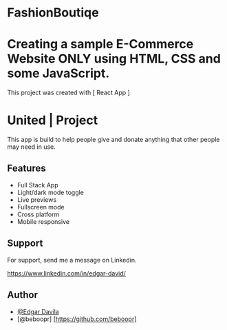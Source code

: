 # FashionBoutiqe
# Creating a sample E-Commerce Website ONLY using HTML, CSS and some JavaScript.

This project was created with [ React App ]

# United | Project

This app is build to help people give and donate anything that other people may need in use.

## Features

- Full Stack App
- Light/dark mode toggle
- Live previews
- Fullscreen mode
- Cross platform
- Mobile responsive

## Support

For support, send me a message on Linkedin.

https://www.linkedin.com/in/edgar-david/


## Author

- [@Edgar Davila](https://www.linkedin.com/in/edgar-david/)
- [@beboopr] [https://github.com/beboopr]
